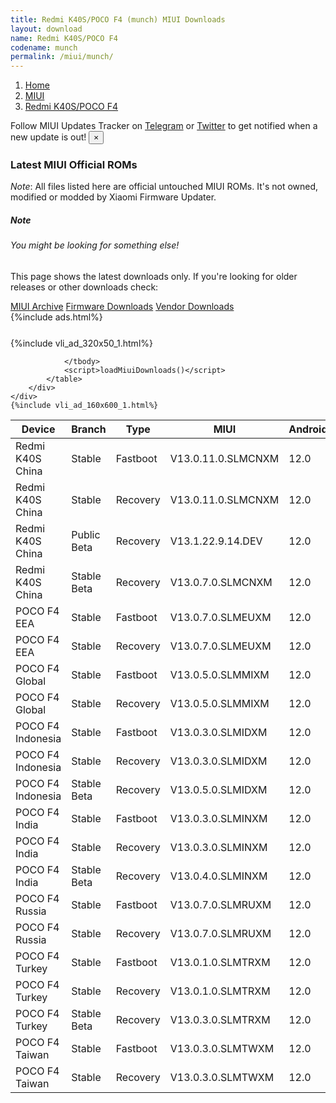 ```yaml
---
title: Redmi K40S/POCO F4 (munch) MIUI Downloads
layout: download
name: Redmi K40S/POCO F4
codename: munch
permalink: /miui/munch/
---
```

<nav aria-label="breadcrumb">
    <ol class="breadcrumb">
        <li class="breadcrumb-item"><a href="/">Home</a></li>
        <li class="breadcrumb-item"><a href="/miui/">MIUI</a></li>
        <li class="breadcrumb-item active" aria-current="page"><a href="/miui/munch/">Redmi K40S/POCO F4</a></li>
    </ol>
</nav>
<div class="alert alert-primary alert-dismissible fade show" role="alert">
    Follow MIUI Updates Tracker on <a href="https://t.me/MIUIUpdatesTracker" class="alert-link">Telegram</a>
     or <a href="https://twitter.com/MiFwUpdater" class="alert-link">Twitter</a> to get notified when a new update is out!
    <button type="button" class="close" data-dismiss="alert" aria-label="Close">
        <span aria-hidden="true">&times;</span>
    </button>
</div>

### Latest MIUI Official ROMs
*Note*: All files listed here are official untouched MIUI ROMs. It's not owned, modified or modded by Xiaomi Firmware Updater.
<div class="card">
  <div class="card-body">
    <h5 class="card-title">Note</h5>
    <h6 class="card-subtitle mb-2 text-muted">You might be looking for something else!</h6>
    <p class="card-text">This page shows the latest downloads only.
     If you're looking for older releases or other downloads check:</p>
    <a href="/archive/miui/munch/" class="card-link">MIUI Archive</a>
    <a href="/firmware/munch/" class="card-link">Firmware Downloads</a>
    <a href="/vendor/munch/" class="card-link">Vendor Downloads</a>
  </div>
</div>
{%include ads.html%}
<div class="row justify-content-center">
    <div class="col-10">
        <div class="table-responsive-md" style="margin-top: 25px;">
            {%include vli_ad_320x50_1.html%}
            <table id="miui" class="display dt-responsive nowrap compact table table-striped table-hover table-sm">
                <thead class="thead-dark">
                    <tr>
                        <th data-ref="device">Device</th>
                        <th data-ref="branch">Branch</th>
                        <th data-ref="type">Type</th>
                        <th data-ref="miui">MIUI</th>
                        <th data-ref="android">Android</th>
                        <th data-ref="size">Size</th>
                        <th data-ref="size">Date</th>
                        <th data-ref="link">Link</th>
                    </tr>
                </thead>
                <tbody>
                <tr><td>Redmi K40S China</td><td>Stable</td><td>Fastboot</td><td>V13.0.11.0.SLMCNXM</td><td>12.0</td><td>5.9 GB</td><td>2022-08-24</td><td><a href="/miui/munch/stable/V13.0.11.0.SLMCNXM/">Download</a></td></tr>
<tr><td>Redmi K40S China</td><td>Stable</td><td>Recovery</td><td>V13.0.11.0.SLMCNXM</td><td>12.0</td><td>4.3 GB</td><td>2022-08-30</td><td><a href="/miui/munch/stable/V13.0.11.0.SLMCNXM/">Download</a></td></tr>
<tr><td>Redmi K40S China</td><td>Public Beta</td><td>Recovery</td><td>V13.1.22.9.14.DEV</td><td>12.0</td><td>4.5 GB</td><td>2022-09-16</td><td><a href="/miui/munch/public beta/V13.1.22.9.14.DEV/">Download</a></td></tr>
<tr><td>Redmi K40S China</td><td>Stable Beta</td><td>Recovery</td><td>V13.0.7.0.SLMCNXM</td><td>12.0</td><td>4.2 GB</td><td>2022-04-29</td><td><a href="/miui/munch/stable beta/V13.0.7.0.SLMCNXM/">Download</a></td></tr>
<tr><td>POCO F4 EEA</td><td>Stable</td><td>Fastboot</td><td>V13.0.7.0.SLMEUXM</td><td>12.0</td><td>5.4 GB</td><td>2022-08-10</td><td><a href="/miui/munch/stable/V13.0.7.0.SLMEUXM/">Download</a></td></tr>
<tr><td>POCO F4 EEA</td><td>Stable</td><td>Recovery</td><td>V13.0.7.0.SLMEUXM</td><td>12.0</td><td>3.4 GB</td><td>2022-08-25</td><td><a href="/miui/munch/stable/V13.0.7.0.SLMEUXM/">Download</a></td></tr>
<tr><td>POCO F4 Global</td><td>Stable</td><td>Fastboot</td><td>V13.0.5.0.SLMMIXM</td><td>12.0</td><td>5.7 GB</td><td>2022-08-15</td><td><a href="/miui/munch/stable/V13.0.5.0.SLMMIXM/">Download</a></td></tr>
<tr><td>POCO F4 Global</td><td>Stable</td><td>Recovery</td><td>V13.0.5.0.SLMMIXM</td><td>12.0</td><td>3.4 GB</td><td>2022-08-25</td><td><a href="/miui/munch/stable/V13.0.5.0.SLMMIXM/">Download</a></td></tr>
<tr><td>POCO F4 Indonesia</td><td>Stable</td><td>Fastboot</td><td>V13.0.3.0.SLMIDXM</td><td>12.0</td><td>5.2 GB</td><td>2022-06-09</td><td><a href="/miui/munch/stable/V13.0.3.0.SLMIDXM/">Download</a></td></tr>
<tr><td>POCO F4 Indonesia</td><td>Stable</td><td>Recovery</td><td>V13.0.3.0.SLMIDXM</td><td>12.0</td><td>3.3 GB</td><td>2022-06-22</td><td><a href="/miui/munch/stable/V13.0.3.0.SLMIDXM/">Download</a></td></tr>
<tr><td>POCO F4 Indonesia</td><td>Stable Beta</td><td>Recovery</td><td>V13.0.5.0.SLMIDXM</td><td>12.0</td><td>3.3 GB</td><td>2022-08-24</td><td><a href="/miui/munch/stable beta/V13.0.5.0.SLMIDXM/">Download</a></td></tr>
<tr><td>POCO F4 India</td><td>Stable</td><td>Fastboot</td><td>V13.0.3.0.SLMINXM</td><td>12.0</td><td>4.2 GB</td><td>2022-06-08</td><td><a href="/miui/munch/stable/V13.0.3.0.SLMINXM/">Download</a></td></tr>
<tr><td>POCO F4 India</td><td>Stable</td><td>Recovery</td><td>V13.0.3.0.SLMINXM</td><td>12.0</td><td>3.3 GB</td><td>2022-06-16</td><td><a href="/miui/munch/stable/V13.0.3.0.SLMINXM/">Download</a></td></tr>
<tr><td>POCO F4 India</td><td>Stable Beta</td><td>Recovery</td><td>V13.0.4.0.SLMINXM</td><td>12.0</td><td>3.3 GB</td><td>2022-08-23</td><td><a href="/miui/munch/stable beta/V13.0.4.0.SLMINXM/">Download</a></td></tr>
<tr><td>POCO F4 Russia</td><td>Stable</td><td>Fastboot</td><td>V13.0.7.0.SLMRUXM</td><td>12.0</td><td>5.2 GB</td><td>2022-08-23</td><td><a href="/miui/munch/stable/V13.0.7.0.SLMRUXM/">Download</a></td></tr>
<tr><td>POCO F4 Russia</td><td>Stable</td><td>Recovery</td><td>V13.0.7.0.SLMRUXM</td><td>12.0</td><td>3.3 GB</td><td>2022-09-07</td><td><a href="/miui/munch/stable/V13.0.7.0.SLMRUXM/">Download</a></td></tr>
<tr><td>POCO F4 Turkey</td><td>Stable</td><td>Fastboot</td><td>V13.0.1.0.SLMTRXM</td><td>12.0</td><td>4.8 GB</td><td>2022-05-12</td><td><a href="/miui/munch/stable/V13.0.1.0.SLMTRXM/">Download</a></td></tr>
<tr><td>POCO F4 Turkey</td><td>Stable</td><td>Recovery</td><td>V13.0.1.0.SLMTRXM</td><td>12.0</td><td>3.3 GB</td><td>2022-07-28</td><td><a href="/miui/munch/stable/V13.0.1.0.SLMTRXM/">Download</a></td></tr>
<tr><td>POCO F4 Turkey</td><td>Stable Beta</td><td>Recovery</td><td>V13.0.3.0.SLMTRXM</td><td>12.0</td><td>3.3 GB</td><td>2022-08-24</td><td><a href="/miui/munch/stable beta/V13.0.3.0.SLMTRXM/">Download</a></td></tr>
<tr><td>POCO F4 Taiwan</td><td>Stable</td><td>Fastboot</td><td>V13.0.3.0.SLMTWXM</td><td>12.0</td><td>4.5 GB</td><td>2022-08-24</td><td><a href="/miui/munch/stable/V13.0.3.0.SLMTWXM/">Download</a></td></tr>
<tr><td>POCO F4 Taiwan</td><td>Stable</td><td>Recovery</td><td>V13.0.3.0.SLMTWXM</td><td>12.0</td><td>3.3 GB</td><td>2022-08-30</td><td><a href="/miui/munch/stable/V13.0.3.0.SLMTWXM/">Download</a></td></tr>

                </tbody>
                <script>loadMiuiDownloads()</script>
            </table>
        </div>
    </div>
    {%include vli_ad_160x600_1.html%}
</div>
